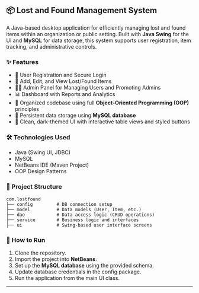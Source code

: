 ## 📦 Lost and Found Management System

A Java-based desktop application for efficiently managing lost and found items within an organization or public setting. Built with **Java Swing** for the UI and **MySQL** for data storage, this system supports user registration, item tracking, and administrative controls.

### ✨ Features
- 🔐 User Registration and Secure Login
- 🧾 Add, Edit, and View Lost/Found Items
- 🧑‍💼 Admin Panel for Managing Users and Promoting Admins
- 📊 Dashboard with Reports and Analytics
- 📁 Organized codebase using full **Object-Oriented Programming (OOP)** principles
- 💾 Persistent data storage using **MySQL database**
- 🎨 Clean, dark-themed UI with interactive table views and styled buttons

### 🛠 Technologies Used
- Java (Swing UI, JDBC)
- MySQL
- NetBeans IDE (Maven Project)
- OOP Design Patterns

### 📁 Project Structure
```
com.lostfound
├── config         # DB connection setup
├── model          # Data models (User, Item, etc.)
├── dao            # Data access logic (CRUD operations)
├── service        # Business logic and interfaces
├── ui             # Swing-based user interface screens
```

### 🚀 How to Run
1. Clone the repository.
2. Import the project into **NetBeans**.
3. Set up the **MySQL database** using the provided schema.
4. Update database credentials in the config package.
5. Run the application from the main UI class.

---

